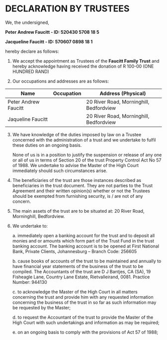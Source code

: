 # DECLARATION BY TRUSTEES

We, the undersigned,

**Peter Andrew Faucitt - ID: 520430 5708 18 5**

**Jacqueline Faucitt - ID: 570607 0898 18 1**

hereby declare as follows:

1. We accept the appointment as Trustees of the **Faucitt Family Trust** and hereby acknowledge having received the donation of R 100-00 (ONE HUNDRED RAND)

2. Our occupations and addresses are as follows:

| Name | Occupation | Address (Physical) |
|------|------------|-------------------|
| Peter Andrew Faucitt | | 20 River Road, Morninghill, Bedfordview |
| Jaqueline Faucitt | | 20 River Road, Morninghill, Bedfordview |

3. We have knowledge of the duties imposed by law on a Trustee concerned with the administration of a trust and we undertake to fulfil these duties on an ongoing basis.

   None of us is in a position to justify the suspension or release of any one or all of us in terms of Section 20 of the trust Property Control Act No 57 of 1988. We undertake to advise the Master of the High Court immediately should such circumstances arise.

4. The beneficiaries of the trust are those instances described as beneficiaries in the trust document. They are not parties to the Trust Agreement and their written opinion(s) whether or not the Trustees should be exempted from furnishing security, is / are not of any concern.

5. The main assets of the trust are to be situated at: 20 River Road, Morninghill, Bedfordview.

6. We undertake to:

   a. immediately open a banking account for the trust and to deposit all monies and or amounts which form part of the Trust Fund in the trust banking account. The banking account is to be opened at First National Bank, Private Clients, Johannesburg – Branch Code: 256605

   b. cause books of accounts of the trust to be maintained and annually to have financial year statements of the business of the trust to be compiled. The Accountants of the trust are D J Bantjes, CA (SA), 19 Fisheagle Lane, Country Lane Estate, Rietvalleirand, 0081. Practice Number: 944130

   c. to acknowledge the Master of the High Court in all matters concerning the trust and provide him with any requested information concerning the business of the trust in so far as such information may be requested by the Master;

   d. to request the Accountant of the trust to provide the Master of the High Court with such undertakings and information as may be required;

   e. on an ongoing basis to comply with the provisions of Act 57 of 1988;